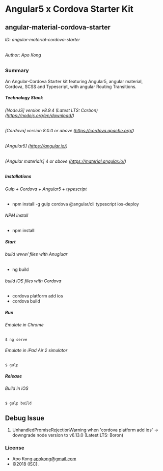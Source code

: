 # Angular5 x Cordova Starter Kit

## angular-material-cordova-starter

###### ID: angular-material-cordova-starter
###### Author: Apo Kong


### Summary

An Angular-Cordova Starter kit featuring Angular5, angular material, Cordova, SCSS and Typescript, with angular Routing Transitions.


##### Technology Stack
###### [NodeJS] version v8.9.4 (Latest LTS: Carbon) (https://nodejs.org/en/download/)
###### [Cordova] version 8.0.0 or above (https://cordova.apache.org/)
###### [Angular5] (https://angular.io/)
###### [Angular materials] 4 or above (https://material.angular.io/)


##### Installations
###### Gulp + Cordova + Angular5 + typescript
- npm install -g gulp cordova @angular/cli typescript ios-deploy
###### NPM install
- npm install


##### Start
###### build www/ files with Anugluar
- ng build
###### build iOS files with Cordova
- cordova platform add ios
- cordova build


##### Run
###### Emulate in Chrome

    $ ng serve

###### Emulate in iPad Air 2 simulator

    $ gulp


##### Release
###### Build in iOS

    $ gulp build


## Debug Issue

1. UnhandledPromiseRejectionWarning when 'cordova platform add ios' -> downgrade node version to v6.13.0 (Latest LTS: Boron)


### License
- Apo Kong <apokong@gmail.com>
- ©2018 (ISC).